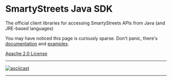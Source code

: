 # SmartyStreets Java SDK

The official client libraries for accessing SmartyStreets APIs from Java (and JRE-based languages)

You may have noticed this page is curiously sparse. Don't panic, there's [documentation](https://smartystreets.com/docs/sdk/java) and [examples](src/main/java/examples).

[Apache 2.0 License](src/main/resources/LICENSE.txt)

---

[![asciicast](https://asciinema.org/a/122130.png)](https://asciinema.org/a/122130)

---